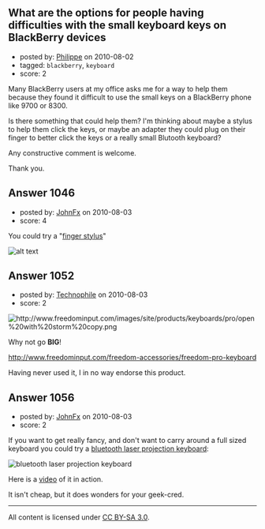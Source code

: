 ## What are the options for people having difficulties with the small keyboard keys on BlackBerry devices

- posted by: [Philippe](https://stackexchange.com/users/-1/134-philippe) on 2010-08-02
- tagged: `blackberry`, `keyboard`
- score: 2

<p>Many BlackBerry users at my office asks me for a way to help them because they found it difficult to use the small keys on a BlackBerry phone like 9700 or 8300.</p>

<p>Is there something that could help them? I'm thinking about maybe a stylus to help them click the keys, or maybe an adapter they could plug on their finger to better click the keys or a really small Blutooth keyboard?</p>

<p>Any constructive comment is welcome.</p>

<p>Thank you.</p>



## Answer 1046

- posted by: [JohnFx](https://stackexchange.com/users/-1/55-johnfx) on 2010-08-03
- score: 4

<p>You could try a "<a href="http://www.daydeal.com/product.php?productid=29884" rel="nofollow">finger stylus</a>"</p>

<p><img src="http://www.daydeal.com/files/i11/soft-finger-stylus-blue.JPG" alt="alt text"></p>



## Answer 1052

- posted by: [Technophile](https://stackexchange.com/users/-1/535-technophile) on 2010-08-03
- score: 2

<p><img src="http://www.freedominput.com/images/site/products/keyboards/pro/open%20with%20storm%20copy.png" alt="http://www.freedominput.com/images/site/products/keyboards/pro/open%20with%20storm%20copy.png"></p>

<p>Why not  go <strong>BIG</strong>!</p>

<p><a href="http://www.freedominput.com/freedom-accessories/freedom-pro-keyboard" rel="nofollow">http://www.freedominput.com/freedom-accessories/freedom-pro-keyboard</a></p>

<p>Having never used it, I in no way endorse this product.</p>



## Answer 1056

- posted by: [JohnFx](https://stackexchange.com/users/-1/55-johnfx) on 2010-08-03
- score: 2

<p>If you want to get really fancy, and don't want to carry around a full sized keyboard you could try a <a href="http://www.thinkgeek.com/interests/techies/8193/" rel="nofollow">bluetooth laser projection keyboard</a>:</p>

<p><img src="http://www.thinkgeek.com/images/products/frontsquare/virtual_keyboard.jpg" alt="bluetooth laser projection keyboard"></p>

<p>Here is a <a href="http://www.youtube.com/watch?v=MBIi-suIR-Q" rel="nofollow">video</a> of it in action.</p>

<p>It isn't cheap, but it does wonders for your geek-cred. </p>




---

All content is licensed under [CC BY-SA 3.0](https://creativecommons.org/licenses/by-sa/3.0/).
